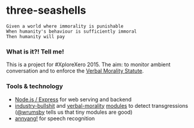 # three-seashells
```
Given a world where immorality is punishable
When humanity's behaviour is sufficiently immoral
Then humanity will pay
```

### What is it?! Tell me!

This is a project for #XploreXero 2015. The aim: to monitor ambient conversation and to enforce the [Verbal Morality Statute](https://www.youtube.com/watch?v=5rVQGT01Kzg).

### Tools & technology

* [Node.js / Express](http://nodejs.org) for web serving and backend
* [industry-bullshit](https://www.npmjs.com/package/industry-bullshit) and [verbal-morality](https://www.npmjs.com/package/verbal-morality) [modules](https://www.npmjs.com) to detect transgressions ([@wrumsby](https://twitter.com/wrumsby) tells us that tiny modules are good)
* [annyang!](https://github.com/TalAter/annyang) for speech recognition
